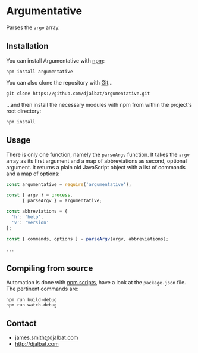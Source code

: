 # Argumentative

Parses the `argv` array.

## Installation

You can install Argumentative with [npm](https://www.npmjs.com/):

    npm install argumentative

You can also clone the repository with [Git](https://git-scm.com/)...

    git clone https://github.com/djalbat/argumentative.git

...and then install the necessary modules with npm from within the project's root directory:

    npm install

## Usage

There is only one function, namely the `parseArgv` function. It takes the `argv` array as its first argument and a map of abbreviations as second, optional argument. It returns a plain old JavaScript object with a list of commands and a map of options:

```js
const argumentative = require('argumentative');

const { argv } = process,
      { parseArgv } = argumentative;

const abbreviations = {
  'h': 'help',
  'v': 'version'
};

const { commands, options } = parseArgv(argv, abbreviations);

...
```

## Compiling from source

Automation is done with [npm scripts](https://docs.npmjs.com/misc/scripts), have a look at the `package.json` file. The pertinent commands are:

    npm run build-debug
    npm run watch-debug

## Contact

- james.smith@djalbat.com
- http://djalbat.com
